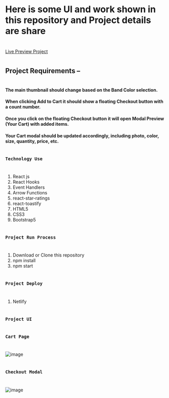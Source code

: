 # Here is some UI and work shown in this repository and Project details are share
#
[Live Preview Project](https://cart-reactjs.netlify.app/)
#
#
## Project Requirements –
#
#### The main thumbnail should change based on the Band Color selection.
#### When clicking Add to Cart it should show a floating Checkout button with a count number.
#### Once you click on the floating Checkout button it will open Modal Preview (Your Cart) with added items.
#### Your Cart modal should be updated accordingly, including photo, color, size, quantity, price, etc.

#
### `Technology Use`
#
1. React js
2. React Hooks
3. Event Handlers
4. Arrow Functions
5. react-star-ratings
6. react-toastify
7. HTML5
8. CSS3
9. Bootstrap5

#
### `Project Run Process`
#
1. Download or Clone this repository
2. npm install
3. npm start

#
### `Project Deploy`
#
1. Netlify

#
### `Project UI`
#
### `Cart Page`
#
![image](https://github.com/user-attachments/assets/d02be881-3ab3-43d7-8a24-d4bcc82f2f07)
#
### `Checkout Modal`
#
![image](https://github.com/user-attachments/assets/b89edfef-5ea8-4f95-b984-f27f991485fe)
#
